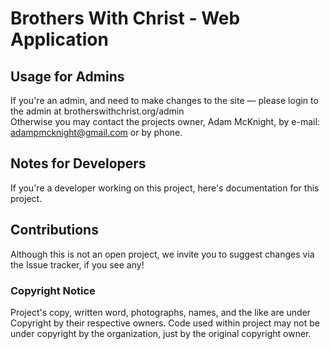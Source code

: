 # Brothers With Christ - Web Application

## Usage for Admins
If you're an admin, and need to make changes to the site — please login to the admin at brotherswithchrist.org/admin <br/>
Otherwise you may contact the projects owner, Adam McKnight, by e-mail: adampmcknight@gmail.com or by phone.

## Notes for Developers
If you're a developer working on this project, here's documentation for this project.

## Contributions
Although this is not an open project, we invite you to suggest changes via the Issue tracker, if you see any!


### Copyright Notice
Project's copy, written word, photographs, names, and the like are under Copyright by their respective owners. Code used within project may not be under copyright by the organization, just by the original copyright owner. 
